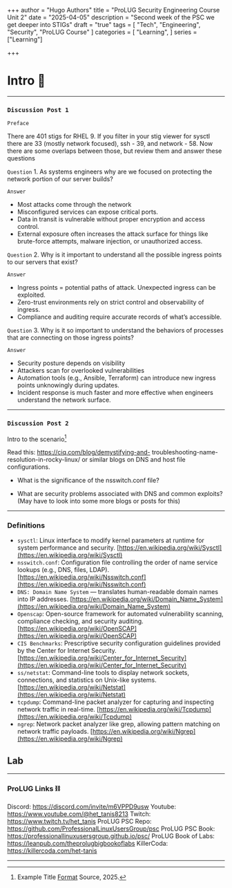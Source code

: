 +++
author = "Hugo Authors"
title = "ProLUG Security Engineering Course Unit 2"
date = "2025-04-05"
description = "Second week of the PSC we get deeper into STIGs"
draft = "true"
tags = [
  "Tech", "Engineering", "Security", "ProLUG Course"
]
categories = [
    "Learning",
]
series = ["Learning"]

+++

<!--more-->

# Intro 👋

---

### `Discussion Post 1`

`Preface`

There are 401 stigs for RHEL 9. If you filter in your stig viewer for sysctl there are 33 (mostly network focused), ssh - 39, and network - 58. Now there are some overlaps between those, but review them and answer these questions

`Question` 1. As systems engineers why are we focused on protecting the network portion of our
server builds?

`Answer`

- Most attacks come through the network
- Misconfigured services can expose critical ports.
- Data in transit is vulnerable without proper encryption and access control.
- External exposure often increases the attack surface for things like brute-force attempts, malware injection, or unauthorized access.

`Question` 2. Why is it important to understand all the possible ingress points to our servers that
exist?

`Answer`

- Ingress points = potential paths of attack. Unexpected ingress can be exploited.
- Zero-trust environments rely on strict control and observability of ingress.
- Compliance and auditing require accurate records of what’s accessible.

`Question` 3. Why is it so important to understand the behaviors of processes that are
connecting on those ingress points?

`Answer`

- Security posture depends on visibility
- Attackers scan for overlooked vulnerabilities
- Automation tools (e.g., Ansible, Terraform) can introduce new ingress points unknowingly during updates.
- Incident response is much faster and more effective when engineers understand the network surface.

---

### `Discussion Post 2`

Intro to the scenario[^3]

Read this: https://ciq.com/blog/demystifying-and-
troubleshooting-name-resolution-in-rocky-linux/ or similar blogs on DNS and host file
configurations.

- What is the significance of the nsswitch.conf file?

- What are security problems associated with DNS and common exploits? (May have
to look into some more blogs or posts for this)

---

### Definitions

- `sysctl`: Linux interface to modify kernel parameters at runtime for system performance and security. [https://en.wikipedia.org/wiki/Sysctl](https://en.wikipedia.org/wiki/Sysctl)
- `nsswitch.conf`: Configuration file controlling the order of name service lookups (e.g., DNS, files, LDAP). [https://en.wikipedia.org/wiki/Nsswitch.conf](https://en.wikipedia.org/wiki/Nsswitch.conf)
- `DNS: Domain Name System` — translates human-readable domain names into IP addresses. [https://en.wikipedia.org/wiki/Domain_Name_System](https://en.wikipedia.org/wiki/Domain_Name_System)
- `Openscap`: Open-source framework for automated vulnerability scanning, compliance checking, and security auditing. [https://en.wikipedia.org/wiki/OpenSCAP](https://en.wikipedia.org/wiki/OpenSCAP)
- `CIS Benchmarks`: Prescriptive security configuration guidelines provided by the Center for Internet Security. [https://en.wikipedia.org/wiki/Center_for_Internet_Security](https://en.wikipedia.org/wiki/Center_for_Internet_Security)
- `ss/netstat`: Command-line tools to display network sockets, connections, and statistics on Unix-like systems. [https://en.wikipedia.org/wiki/Netstat](https://en.wikipedia.org/wiki/Netstat)
- `tcpdump`: Command-line packet analyzer for capturing and inspecting network traffic in real-time. [https://en.wikipedia.org/wiki/Tcpdump](https://en.wikipedia.org/wiki/Tcpdump)
- `ngrep`: Network packet analyzer like grep, allowing pattern matching on network traffic payloads. [https://en.wikipedia.org/wiki/Ngrep](https://en.wikipedia.org/wiki/Ngrep)

## Lab




---

### ProLUG Links ⛓️

Discord: https://discord.com/invite/m6VPPD9usw
Youtube: https://www.youtube.com/@het_tanis8213
Twitch: https://www.twitch.tv/het_tanis
ProLUG PSC Repo: https://github.com/ProfessionalLinuxUsersGroup/psc
ProLUG PSC Book: https://professionallinuxusersgroup.github.io/psc/
ProLUG Book of Labs: https://leanpub.com/theprolugbigbookoflabs
KillerCoda: https://killercoda.com/het-tanis

---

[^1]: Example Title [Format](Link) Source, 2025.
[^2]: Example Title [Format](Link) Source, 2025.
[^3]: Example Title [Format](Link) Source, 2025.
[^4]: Example Title [Format](Link) Source, 2025.


